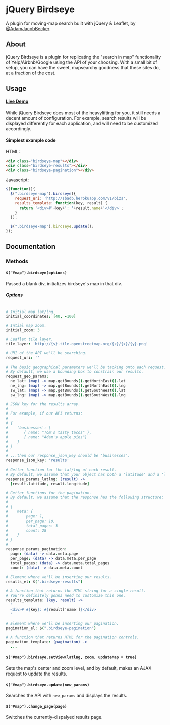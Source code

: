 # jQuery Birdseye

A plugin for moving-map search built with jQuery & Leaflet, by [@AdamJacobBecker](http://www.twitter.com/AdamJacobBecker)

## About

jQuery Birdseye is a plugin for replicating the "search in map" functionality of Yelp/Airbnb/Google using the API of your choosing. With a small bit of setup, you can have the sweet, mapsearchy goodness that these sites do, at a fraction of the cost.

## Usage

#### [Live Demo](http://ada.mbecker.cc/jquery-birdseye)

While jQuery Birdseye does most of the heavylifting for you, it still needs a decent amount of configuration. For example, search results will be displayed differently for each application, and will need to be customized accordingly.

#### Simplest example code

HTML:

```html
<div class="birdseye-map"></div>
<div class="birdseye-results"></div>
<div class="birdseye-pagination"></div>
```

Javascript:

```javascript
$(function(){
  $(".birdseye-map").birdseye({
    request_uri: 'http://sbadb.herokuapp.com/v1/bizs',
    results_template: function(key, result) {
      return '<div>#'+key+': '+result.name+'</div>';
    }
  });

  $(".birdseye-map").birdseye.update();
});
```

## Documentation

### Methods

#### `$("#map").birdseye(options)`
Passed a blank div, initializes birdseye's map in that div.

##### Options

```coffeescript

# Initial map lat/lng.
initial_coordinates: [40, -100]

# Intial map zoom.
initial_zoom: 3

# Leaflet tile layer.
tile_layer: 'http://{s}.tile.openstreetmap.org/{z}/{x}/{y}.png'

# URI of the API we'll be searching.
request_uri: ''

# The basic geographical parameters we'll be tacking onto each request.
# By default, we use a bounding box to constrain our results.
request_geo_params:
  ne_lat: (map) -> map.getBounds().getNorthEast().lat
  ne_lng: (map) -> map.getBounds().getNorthEast().lng
  sw_lat: (map) -> map.getBounds().getSouthWest().lat
  sw_lng: (map) -> map.getBounds().getSouthWest().lng

# JSON key for the results array.
#
# For example, if our API returns:
#
# {
#    'businesses': [
#       { name: "Tom's tasty tacos" },
#       { name: "Adam's apple pies"}
#    ]
# }
#
# ...then our response_json_key should be 'businesses'.
response_json_key: 'results'

# Getter function for the lat/lng of each result.
# By default, we assume that your object has both a 'latitude' and a 'longitude' property.
response_params_latlng: (result) ->
  [result.latitude, result.longitude]

# Getter functions for the pagination.
# By default, we assume that the response has the following structure:
#
# {
#    meta: {
#        page: 1,
#        per_page: 10,
#        total_pages: 3
#        count: 28
#    }
# }
#
response_params_pagination:
  page: (data) -> data.meta.page
  per_page: (data) -> data.meta.per_page
  total_pages: (data) -> data.meta.total_pages
  count: (data) -> data.meta.count

# Element where we'll be inserting our results.
results_el: $(".birdseye-results")

# A function that returns the HTML string for a single result.
# You're definitely gonna need to customize this one.
results_template: (key, result) ->
  "
  <div># #{key}: #{result['name']}</div>
  "

# Element where we'll be inserting our pagination.
pagination_el: $(".birdseye-pagination")

# A function that returns HTML for the pagination controls.
pagination_template: (pagination) ->
  ...

```

#### `$("#map").birdseye.setView(latlng, zoom, updateMap = true)`
Sets the map's center and zoom level, and by default, makes an AJAX request to update the results.

#### `$("#map").birdseye.update(new_params)`
Searches the API with `new_params` and displays the results.

#### `$("#map").change_page(page)`
Switches the currently-dispalyed results page.
